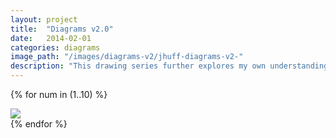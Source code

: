 ```yaml
---
layout: project
title:  "Diagrams v2.0"
date:   2014-02-01
categories: diagrams 
image_path: "/images/diagrams-v2/jhuff-diagrams-v2-"
description: "This drawing series further explores my own understanding of the internet and how it interacts with art, objects, and the physical world. Each drawing conflates the didactic power of the diagram with the intention of creating unclear thoughts on how everything relates to everything else in a distributed system."
---
```


{% for num in (1..10) %}
<div>
    <img class="mb3" src="{{ page.image_path }}{{ num }}.jpg" srcset="{{ page.image_path }}{{ num }}.jpg 1x, {{ page.image_path }}{{ num }}-2x.jpg 2x"/>
</div>
{% endfor %}
